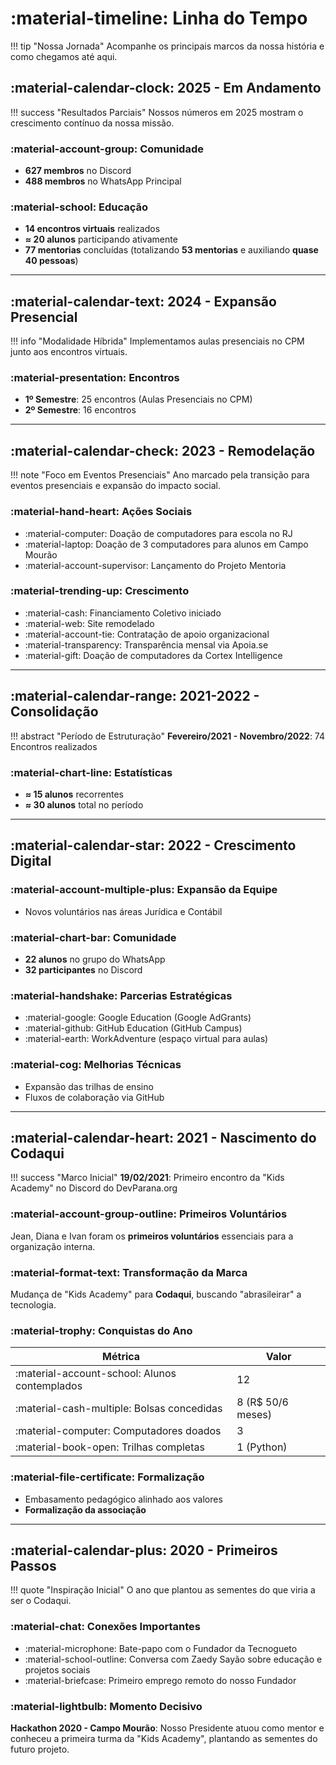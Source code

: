 # :material-timeline: Linha do Tempo

!!! tip "Nossa Jornada"
    Acompanhe os principais marcos da nossa história e como chegamos até aqui.

## :material-calendar-clock: 2025 - Em Andamento

!!! success "Resultados Parciais"
    Nossos números em 2025 mostram o crescimento contínuo da nossa missão.

### :material-account-group: Comunidade

- **627 membros** no Discord
- **488 membros** no WhatsApp Principal

### :material-school: Educação

- **14 encontros virtuais** realizados
- **≈ 20 alunos** participando ativamente
- **77 mentorias** concluídas (totalizando **53 mentorias** e auxiliando **quase 40 pessoas**)

---

## :material-calendar-text: 2024 - Expansão Presencial

!!! info "Modalidade Híbrida"
    Implementamos aulas presenciais no CPM junto aos encontros virtuais.

### :material-presentation: Encontros

- **1º Semestre**: 25 encontros (Aulas Presenciais no CPM)
- **2º Semestre**: 16 encontros

---

## :material-calendar-check: 2023 - Remodelação

!!! note "Foco em Eventos Presenciais"
    Ano marcado pela transição para eventos presenciais e expansão do impacto social.

### :material-hand-heart: Ações Sociais

- :material-computer: Doação de computadores para escola no RJ
- :material-laptop: Doação de 3 computadores para alunos em Campo Mourão
- :material-account-supervisor: Lançamento do Projeto Mentoria

### :material-trending-up: Crescimento

- :material-cash: Financiamento Coletivo iniciado
- :material-web: Site remodelado
- :material-account-tie: Contratação de apoio organizacional
- :material-transparency: Transparência mensal via Apoia.se
- :material-gift: Doação de computadores da Cortex Intelligence

---

## :material-calendar-range: 2021-2022 - Consolidação

!!! abstract "Período de Estruturação"
    **Fevereiro/2021 - Novembro/2022**: 74 Encontros realizados

### :material-chart-line: Estatísticas

- **≈ 15 alunos** recorrentes
- **≈ 30 alunos** total no período

---

## :material-calendar-star: 2022 - Crescimento Digital

### :material-account-multiple-plus: Expansão da Equipe

- Novos voluntários nas áreas Jurídica e Contábil

### :material-chart-bar: Comunidade

- **22 alunos** no grupo do WhatsApp
- **32 participantes** no Discord

### :material-handshake: Parcerias Estratégicas

- :material-google: Google Education (Google AdGrants)
- :material-github: GitHub Education (GitHub Campus)
- :material-earth: WorkAdventure (espaço virtual para aulas)

### :material-cog: Melhorias Técnicas

- Expansão das trilhas de ensino
- Fluxos de colaboração via GitHub

---

## :material-calendar-heart: 2021 - Nascimento do Codaqui

!!! success "Marco Inicial"
    **19/02/2021**: Primeiro encontro da "Kids Academy" no Discord do DevParana.org

### :material-account-group-outline: Primeiros Voluntários

Jean, Diana e Ivan foram os **primeiros voluntários** essenciais para a organização interna.

### :material-format-text: Transformação da Marca

Mudança de "Kids Academy" para **Codaqui**, buscando "abrasileirar" a tecnologia.

### :material-trophy: Conquistas do Ano

| Métrica | Valor |
|---------|-------|
| :material-account-school: Alunos contemplados | 12 |
| :material-cash-multiple: Bolsas concedidas | 8 (R$ 50/6 meses) |
| :material-computer: Computadores doados | 3 |
| :material-book-open: Trilhas completas | 1 (Python) |

### :material-file-certificate: Formalização

- Embasamento pedagógico alinhado aos valores
- **Formalização da associação**

---

## :material-calendar-plus: 2020 - Primeiros Passos

!!! quote "Inspiração Inicial"
    O ano que plantou as sementes do que viria a ser o Codaqui.

### :material-chat: Conexões Importantes

- :material-microphone: Bate-papo com o Fundador da Tecnogueto
- :material-school-outline: Conversa com Zaedy Sayão sobre educação e projetos sociais
- :material-briefcase: Primeiro emprego remoto do nosso Fundador

### :material-lightbulb: Momento Decisivo

**Hackathon 2020 - Campo Mourão**: Nosso Presidente atuou como mentor e conheceu a primeira turma da "Kids Academy", plantando as sementes do futuro projeto.